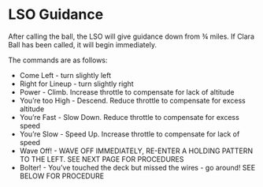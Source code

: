 # LSO Guidance

After calling the ball, the LSO will give guidance down from ¾ miles. If Clara Ball has been called, it will begin immediately.

The commands are as follows:

-   Come Left - turn slightly left
-   Right for Lineup - turn slightly right
-   Power - Climb. Increase throttle to compensate for lack of altitude
-   You’re too High - Descend. Reduce throttle to compensate for excess altitude
-   You’re Fast - Slow Down. Reduce throttle to compensate for excess speed
-   You’re Slow - Speed Up. Increase throttle to compensate for lack of speed
-   Wave Off! - WAVE OFF IMMEDIATELY, RE-ENTER A HOLDING PATTERN TO THE LEFT. SEE NEXT PAGE FOR PROCEDURES
-   Bolter! - You’ve touched the deck but missed the wires - go around! SEE BELOW FOR PROCEDURE

<br>
